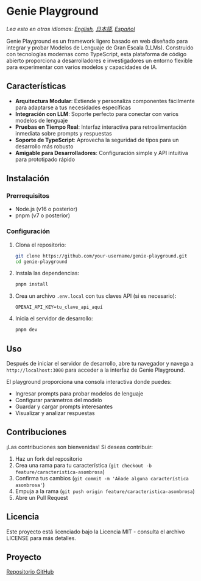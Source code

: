 # Genie Playground

*Lea esto en otros idiomas: [English](README.md), [日本語](README.ja.md), [Español](README.es.md)*

Genie Playground es un framework ligero basado en web diseñado para integrar y probar Modelos de Lenguaje de Gran Escala (LLMs). Construido con tecnologías modernas como TypeScript, esta plataforma de código abierto proporciona a desarrolladores e investigadores un entorno flexible para experimentar con varios modelos y capacidades de IA.

## Características

- **Arquitectura Modular**: Extiende y personaliza componentes fácilmente para adaptarse a tus necesidades específicas
- **Integración con LLM**: Soporte perfecto para conectar con varios modelos de lenguaje
- **Pruebas en Tiempo Real**: Interfaz interactiva para retroalimentación inmediata sobre prompts y respuestas
- **Soporte de TypeScript**: Aprovecha la seguridad de tipos para un desarrollo más robusto
- **Amigable para Desarrolladores**: Configuración simple y API intuitiva para prototipado rápido

## Instalación

### Prerrequisitos

- Node.js (v16 o posterior)
- pnpm (v7 o posterior)

### Configuración

1. Clona el repositorio:
   ```bash
   git clone https://github.com/your-username/genie-playground.git
   cd genie-playground
   ```

2. Instala las dependencias:
   ```bash
   pnpm install
   ```

3. Crea un archivo `.env.local` con tus claves API (si es necesario):
   ```
   OPENAI_API_KEY=tu_clave_api_aquí
   ```

4. Inicia el servidor de desarrollo:
   ```bash
   pnpm dev
   ```

## Uso

Después de iniciar el servidor de desarrollo, abre tu navegador y navega a `http://localhost:3000` para acceder a la interfaz de Genie Playground.

El playground proporciona una consola interactiva donde puedes:
- Ingresar prompts para probar modelos de lenguaje
- Configurar parámetros del modelo
- Guardar y cargar prompts interesantes
- Visualizar y analizar respuestas

## Contribuciones

¡Las contribuciones son bienvenidas! Si deseas contribuir:

1. Haz un fork del repositorio
2. Crea una rama para tu característica (`git checkout -b feature/caracteristica-asombrosa`)
3. Confirma tus cambios (`git commit -m 'Añade alguna característica asombrosa'`)
4. Empuja a la rama (`git push origin feature/caracteristica-asombrosa`)
5. Abre un Pull Request

## Licencia

Este proyecto está licenciado bajo la Licencia MIT - consulta el archivo LICENSE para más detalles.

## Proyecto

[Repositorio GitHub](https://github.com/your-username/genie-playground)
